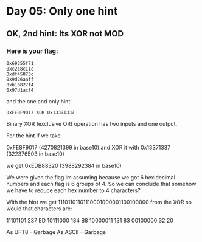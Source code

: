 # Day 05: Only one hint
## OK, 2nd hint: Its XOR not MOD

### Here is your flag: 

```
0x69355f71
0xc2c8c11c
0xdf45873c
0x9d26aaff
0xb1b827f4
0x97d1acf4
```
and the one and only hint:
```
0xFE8F9017 XOR 0x13371337
```

Binary XOR (exclusive OR) operation has two inputs and one output.

For the hint if we take 

0xFE8F9017 (4270821399 in base10)
and XOR it with
0x13371337 (322376503 in base10)

we get 0xEDB88320 (3988292384 in base10)

We were given the flag Im assuming because we got 6 hexidecimal numbers and each flag is 6 groups of 4. So we can conclude that somehow we have to reduce each hex number to 4 characters?


With the hint we get 11101101101110001000001100100000 from the XOR so would that characters are:

11101101	237	ED
10111000	184	B8
10000011	131	83
00100000	32	20

As UFT8 - Garbage
As ASCII - Garbage


